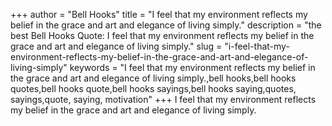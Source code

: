 +++
author = "Bell Hooks"
title = "I feel that my environment reflects my belief in the grace and art and elegance of living simply."
description = "the best Bell Hooks Quote: I feel that my environment reflects my belief in the grace and art and elegance of living simply."
slug = "i-feel-that-my-environment-reflects-my-belief-in-the-grace-and-art-and-elegance-of-living-simply"
keywords = "I feel that my environment reflects my belief in the grace and art and elegance of living simply.,bell hooks,bell hooks quotes,bell hooks quote,bell hooks sayings,bell hooks saying,quotes, sayings,quote, saying, motivation"
+++
I feel that my environment reflects my belief in the grace and art and elegance of living simply.
